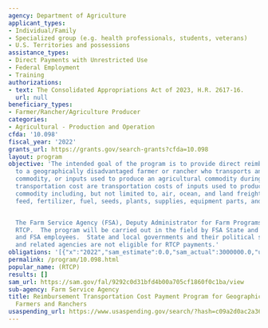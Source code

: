 ```yaml
---
agency: Department of Agriculture
applicant_types:
- Individual/Family
- Specialized group (e.g. health professionals, students, veterans)
- U.S. Territories and possessions
assistance_types:
- Direct Payments with Unrestricted Use
- Federal Employment
- Training
authorizations:
- text: The Consolidated Appropriations Act of 2023, H.R. 2617-16.
  url: null
beneficiary_types:
- Farmer/Rancher/Agriculture Producer
categories:
- Agricultural - Production and Operation
cfda: '10.098'
fiscal_year: '2022'
grants_url: https://grants.gov/search-grants?cfda=10.098
layout: program
objective: 'The intended goal of the program is to provide direct reimbursement payments
  to a geographically disadvantaged farmer or rancher who transports an agricultural
  commodity, or inputs used to produce an agricultural commodity during a fiscal year.  Input
  transportation cost are transportation costs of inputs used to produce an agricultural
  commodity including, but not limited to, air, ocean, and land freight of chemicals,
  feed, fertilizer, fuel, seeds, plants, supplies, equipment parts, and other inputs.


  The Farm Service Agency (FSA), Deputy Administrator for Farm Programs (DAFP) administers
  RTCP.  The program will be carried out in the field by FSA State and county committee
  and FSA employees.  State and local governments and their political subdivisions
  and related agencies are not eligible for RTCP payments.'
obligations: '[{"x":"2022","sam_estimate":0.0,"sam_actual":3000000.0,"usa_spending_actual":20114.07},{"x":"2023","sam_estimate":4000000.0,"sam_actual":0.0,"usa_spending_actual":2939290.91},{"x":"2024","sam_estimate":0.0,"sam_actual":0.0,"usa_spending_actual":3864157.03}]'
permalink: /program/10.098.html
popular_name: (RTCP)
results: []
sam_url: https://sam.gov/fal/9292c0d31bfd4b00a705cf1860f0c1ba/view
sub-agency: Farm Service Agency
title: Reimbursement Transportation Cost Payment Program for Geographically Disadvantaged
  Farmers and Ranchers
usaspending_url: https://www.usaspending.gov/search/?hash=c09a2d0ac2a3612203499a4d7c74f995
---
```

